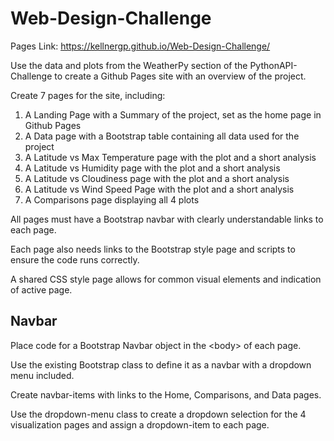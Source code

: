 # Web-Design-Challenge

Pages Link: https://kellnergp.github.io/Web-Design-Challenge/

Use the data and plots from the WeatherPy section of the PythonAPI-Challenge to create a Github Pages site with an overview of the project.

Create 7 pages for the site, including:

1. A Landing Page with a Summary of the project, set as the home page in Github Pages
2. A Data page with a Bootstrap table containing all data used for the project
3. A Latitude vs Max Temperature page with the plot and a short analysis
4. A Latitude vs Humidity page with the plot and a short analysis
5. A Latitude vs Cloudiness page with the plot and a short analysis
6. A Latitude vs Wind Speed Page with the plot and a short analysis
7. A Comparisons page displaying all 4 plots

All pages must have a Bootstrap navbar with clearly understandable links to each page.

Each page also needs links to the Bootstrap style page and scripts to ensure the code runs correctly.

A shared CSS style page allows for common visual elements and indication of active page.

## Navbar

Place code for a Bootstrap Navbar object in the \<body> of each page.

Use the existing Bootstrap class to define it as a navbar with a dropdown menu included.

Create navbar-items with links to the Home, Comparisons, and Data pages.

Use the dropdown-menu class to create a dropdown selection for the 4 visualization pages and assign a dropdown-item to each page.
